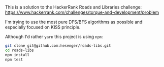 This is a solution to the HackerRank Roads and Libraries challenge:
https://www.hackerrank.com/challenges/torque-and-development/problem

I'm trying to use the most pure DFS/BFS algorithms as possible and especially focused on KISS principle.

Although I'd rather `yarn` this project is using `npm`:

```bash
git clone git@github.com:hesenger/roads-libs.git
cd roads-libs
npm install
npm test
```
